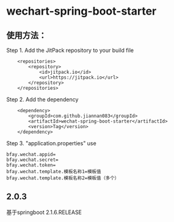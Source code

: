 # wechart-spring-boot-starter
## 使用方法：  
Step 1. Add the JitPack repository to your build file  
```
	<repositories>
		<repository>
		    <id>jitpack.io</id>
		    <url>https://jitpack.io</url>
		</repository>
	</repositories> 
```
Step 2. Add the dependency  
```
	<dependency>
	    <groupId>com.github.jiannan083</groupId>
	    <artifactId>wechat-spring-boot-starter</artifactId>
	    <version>Tag</version>
	</dependency>
```
Step 3. "application.properties" use  
```
bfay.wechat.appid=
bfay.wechat.secret=
bfay.wechat.token=
bfay.wechat.template.模板名称1=模板值
bfay.wechat.template.模板名称2=模板值（多个）
```
## 2.0.3
基于springboot 2.1.6.RELEASE  
